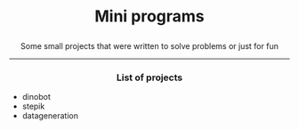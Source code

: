  # <p align = "center"> Mini programs </p>

<p align = "center"> Some small projects that were written to solve problems or just for fun </p>

---

### <p align = "center">List of projects </p>

- dinobot
- stepik
- datageneration

